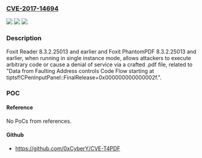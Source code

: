 ### [CVE-2017-14694](https://cve.mitre.org/cgi-bin/cvename.cgi?name=CVE-2017-14694)
![](https://img.shields.io/static/v1?label=Product&message=n%2Fa&color=blue)
![](https://img.shields.io/static/v1?label=Version&message=n%2Fa&color=blue)
![](https://img.shields.io/static/v1?label=Vulnerability&message=n%2Fa&color=brighgreen)

### Description

Foxit Reader 8.3.2.25013 and earlier and Foxit PhantomPDF 8.3.2.25013 and earlier, when running in single instance mode, allows attackers to execute arbitrary code or cause a denial of service via a crafted .pdf file, related to "Data from Faulting Address controls Code Flow starting at tiptsf!CPenInputPanel::FinalRelease+0x000000000000002f.".

### POC

#### Reference
No PoCs from references.

#### Github
- https://github.com/0xCyberY/CVE-T4PDF


